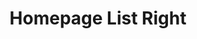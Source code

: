 ---
title: "Homepage List Right"
post_layout: "list" # layout value (full, grid or list)
sidebar: "right" # sidebar value (left, right or false)
---